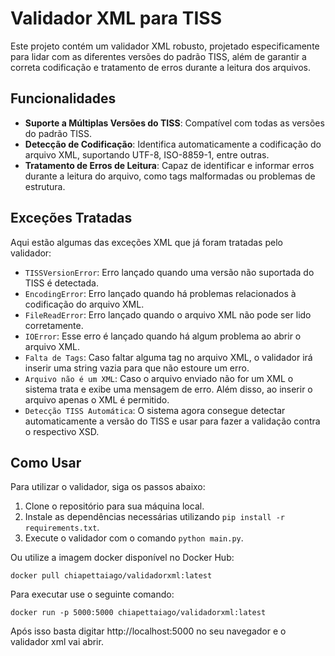 # Validador XML para TISS

Este projeto contém um validador XML robusto, projetado especificamente para lidar com as diferentes versões do padrão TISS, além de garantir a correta codificação e tratamento de erros durante a leitura dos arquivos.

## Funcionalidades

- **Suporte a Múltiplas Versões do TISS**: Compatível com todas as versões do padrão TISS.
- **Detecção de Codificação**: Identifica automaticamente a codificação do arquivo XML, suportando UTF-8, ISO-8859-1, entre outras.
- **Tratamento de Erros de Leitura**: Capaz de identificar e informar erros durante a leitura do arquivo, como tags malformadas ou problemas de estrutura.

## Exceções Tratadas

Aqui estão algumas das exceções XML que já foram tratadas pelo validador:

- `TISSVersionError`: Erro lançado quando uma versão não suportada do TISS é detectada.
- `EncodingError`: Erro lançado quando há problemas relacionados à codificação do arquivo XML.
- `FileReadError`: Erro lançado quando o arquivo XML não pode ser lido corretamente.
- `IOError`: Esse erro é lançado quando há algum problema ao abrir o arquivo XML.
- `Falta de Tags`: Caso faltar alguma tag no arquivo XML, o validador irá inserir uma string vazia para que não estoure um erro.
- `Arquivo não é um XML`: Caso o arquivo enviado não for um XML o sistema trata e exibe uma mensagem de erro. Além disso, ao inserir o arquivo apenas o XML é permitido.
- `Detecção TISS Automática`: O sistema agora consegue detectar automaticamente a versão do TISS e usar para fazer a validação contra o respectivo XSD.

## Como Usar

Para utilizar o validador, siga os passos abaixo:

1. Clone o repositório para sua máquina local.
2. Instale as dependências necessárias utilizando `pip install -r requirements.txt`.
3. Execute o validador com o comando `python main.py`.

Ou utilize a imagem docker disponível no Docker Hub:

```
docker pull chiapettaiago/validadorxml:latest
```

Para executar use o seguinte comando:

```
docker run -p 5000:5000 chiapettaiago/validadorxml:latest
```

Após isso basta digitar http://localhost:5000 no seu navegador e o validador xml vai abrir.
